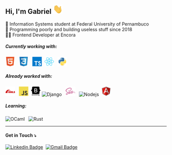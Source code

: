 
## Hi, I'm Gabriel <img src="https://raw.githubusercontent.com/ABSphreak/ABSphreak/master/gifs/Hi.gif" width="30px" height="30px">

:school: Information Systems student at Federal University of Pernambuco  
:triangular_flag_on_post: Programming poorly and building useless stuff since 2018  
:construction_worker_man:	Frontend Developer at Encora  


##### Currently working with: <br>
<img height="30" alt="HTML5" src="https://raw.githubusercontent.com/devicons/devicon/master/icons/html5/html5-original.svg"> &nbsp;
<img height="30" alt="CSS3" src="https://raw.githubusercontent.com/devicons/devicon/master/icons/css3/css3-original.svg"> &nbsp;
<img height="30" alt="TypeScript" src="https://raw.githubusercontent.com/devicons/devicon/master/icons/typescript/typescript-original.svg">&nbsp;
<img height="30" alt="React" src="https://raw.githubusercontent.com/devicons/devicon/master/icons/react/react-original.svg"> &nbsp;
<img height="30" alt="Python" src="https://raw.githubusercontent.com/devicons/devicon/master/icons/python/python-original.svg"> &nbsp;



##### Already worked with: <br>
<img height="30" alt="Ruby on Rails" src="https://raw.githubusercontent.com/devicons/devicon/master/icons/rails/rails-plain-wordmark.svg"> &nbsp;
<img height="30" alt="JavaScript" src="https://raw.githubusercontent.com/devicons/devicon/master/icons/javascript/javascript-original.svg">&nbsp;
<img height="30" alt="Bootstrap" src="https://raw.githubusercontent.com/devicons/devicon/master/icons/bootstrap/bootstrap-plain-wordmark.svg">
<img height="30" alt="Django" src="https://cdn.jsdelivr.net/gh/devicons/devicon/icons/django/django-plain-wordmark.svg"> &nbsp;
<img height="30" alt="Sass" src="https://raw.githubusercontent.com/devicons/devicon/master/icons/sass/sass-original.svg"> &nbsp;
<img height="30" alt="Nodejs" src="https://cdn.jsdelivr.net/gh/devicons/devicon/icons/nodejs/nodejs-original.svg" />&nbsp;
<img height="30" alt="Angular" src="https://raw.githubusercontent.com/devicons/devicon/master/icons/angularjs/angularjs-original.svg">  

##### Learning: <br>
<img height="30" alt="OCaml" src="https://cdn.jsdelivr.net/gh/devicons/devicon/icons/ocaml/ocaml-original.svg"> &nbsp;
<img height="30" alt="Rust" src="https://cdn.jsdelivr.net/gh/devicons/devicon/icons/rust/rust-plain.svg"> &nbsp;



<hr>

#### Get in Touch ⤵️

[![Linkedin Badge](https://img.shields.io/badge/linkedin%20-%230077B5.svg?&style=for-the-badge&logo=linkedin&logoColor=white)](https://www.linkedin.com/in/gabriel-de-oliveira-ferreira-2a13b8191/) &nbsp;[![Gmail Badge](https://img.shields.io/badge/GMAIL-%23DC322F.svg?&style=for-the-badge&logo=gmail&logoColor=white)](mailto:gof2@cin.ufpe.br)
